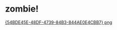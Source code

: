 # zombie!
[{54BDE45E-48DF-4739-84B3-844AE0E4CBB7} png](https://user-images.githubusercontent.com/111953889/227480823-0f64f24e-d2af-447e-b832-383cf6d1701d.jpg)
